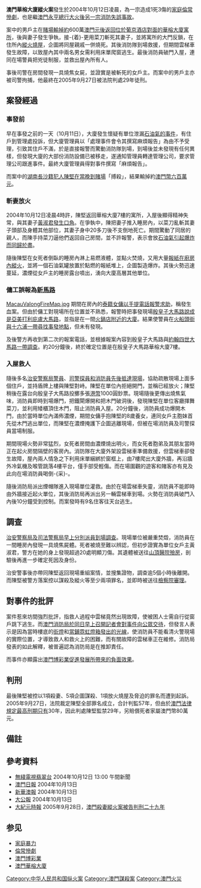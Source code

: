 **澳門華榕大廈縱火案**發生於2004年10月12日凌晨，為一宗造成1死3傷的[家庭倫常慘劇](https://zh.wikipedia.org/wiki/倫常慘劇 "wikilink")，也是繼[澳門永亨總行大火後另一宗消防失誤事故](https://zh.wikipedia.org/wiki/澳門永亨總行 "wikilink")。

案中的男戶主在[賭場輸掉約](../Page/賭場.md "wikilink")600萬[澳門元後返回位於](https://zh.wikipedia.org/wiki/澳門元 "wikilink")[葡京酒店對面的華榕大廈寓所](https://zh.wikipedia.org/wiki/葡京酒店 "wikilink")，後與妻子發生爭執，接-{着}-更用菜刀斬死其妻子，並將寓所的大門反鎖，在住所內[縱火燒屋](https://zh.wikipedia.org/wiki/縱火 "wikilink")，企圖將同屋親戚一併燒死。其後消防隊到場救援，但期間雲梯車發生故障，以致屋內其中兩名男女需利用床單爬窗逃生。最後消防員破門入屋，連同在場警員把兇徒制服，並救出屋內所有人。

事後司警在房間發現一具燒焦女屍，並證實是被斬死的女戶主。而案中的男戶主亦被司警拘捕，他最終在2005年9月27日被法院判處29年徒刑。

## 案發經過

### 事發前

早在事發之前的一天（10月11日），大廈發生懷疑有單位泄漏[石油氣的事件](https://zh.wikipedia.org/wiki/石油氣 "wikilink")，有住戶到管理處投訴，但大廈管理員以「處理事件會令其撰寫麻煩報告」為由不予受理，引致其住戶不滿，於是直接報警而驚動消防隊到場，到場後並未發現有任何異樣，但發現大廈的大部份消防設備已被移走，遂通知管理員轉達管理公司，要求管理公司跟進事件。最終大廈管理員得對事件撰寫「麻煩報告」。

而案中的[湖南](https://zh.wikipedia.org/wiki/湖南 "wikilink")[長沙籍犯人陳堅在當晚到賭場](https://zh.wikipedia.org/wiki/長沙 "wikilink")「搏殺」，結果輸掉約[澳門幣六百萬元](https://zh.wikipedia.org/wiki/澳門幣 "wikilink")。

### 斬妻放火

2004年10月12日凌晨4時許，陳堅返回華榕大廈7樓的寓所，入屋後顯得精神失常，與其妻子[黃淑君發生口角](https://zh.wikipedia.org/wiki/黃淑君_\(華榕縱火案\) "wikilink")。在爭執中，陳把妻子推入睡房內，以菜刀亂斬其妻子頭部及身體其他部位，其妻子身中20多刀後不支倒地死亡。期間驚動了同居的親人，而陳手持菜刀逼他們返回自己房間，並不許報警，表示會放[石油氣引起爆炸而同歸於盡](https://zh.wikipedia.org/wiki/石油氣 "wikilink")。

隨後陳堅在女死者倒臥的睡房內淋上易燃液體，並點火焚燒，又用大量[報紙在](../Page/報紙.md "wikilink")[廚房內縱火](../Page/廚房.md "wikilink")，並將一個石油氣罐放置於點燃的報紙堆上，企圖製造爆炸。其後火勢迅速蔓延，濃煙從女戶主的睡房露台噴出，湧向大廈高層其他單位。

### 傭工誤報為[新馬路](https://zh.wikipedia.org/wiki/新馬路 "wikilink")

[MacauVaIongFireMap.jpg](https://zh.wikipedia.org/wiki/File:MacauVaIongFireMap.jpg "fig:MacauVaIongFireMap.jpg")
期間在房內的[泰籍女傭以](https://zh.wikipedia.org/wiki/泰國 "wikilink")[手提電話報警求助](https://zh.wikipedia.org/wiki/手提電話 "wikilink")，稱發生血案。但由於傭工對現場所在位置並不熟悉，報警時把事發現場[殷皇子大馬路說成是](../Page/殷皇子大馬路.md "wikilink")[亞美打利庇盧大馬路](../Page/亞美打利庇盧大馬路.md "wikilink")，並指是在一間[火鍋店附近的大廈](../Page/火鍋.md "wikilink")。結果使警員在[火船頭街與](https://zh.wikipedia.org/wiki/火船頭街 "wikilink")[十六浦一帶尋找事發地點](https://zh.wikipedia.org/wiki/十六浦 "wikilink")，但未有發現。

及後警方再收到第二次的報案電話，並根據報案內容到殷皇子大馬路與[約翰四世大馬路一帶調查](../Page/約翰四世大馬路.md "wikilink")。約20分鐘後，終於確定位置是在殷皇子大馬路華榕大廈7樓。

### 入屋救人

隨後多名[治安警察局警員](../Page/治安警察局.md "wikilink")、[司警探員和消防員先後抵達現場](https://zh.wikipedia.org/wiki/司警 "wikilink")，協助疏散現場上面多個住戶，並持盾牌上樓與陳堅對峙。陳堅在單位內拒絕開門，並稱已經放火；陳堅稍後在露台向殷皇子大馬路投擲多張[港幣](https://zh.wikipedia.org/wiki/港幣 "wikilink")1000圓鈔票。現場隨後更傳出燒焦氣味，消防員即時到場爆門，把鐵閘爆開和把木門破洞後，發現陳堅在單位客廳揮舞菜刀，並利用矮櫃頂住木門，阻止消防員入屋。20分鐘後，消防員成功爆開木門，由於當時單位內滿佈濃煙，期間女傭手抱陳堅的8歲養女，連同女戶主胞妹首先從木門逃出單位，而陳堅在濃煙掩護下企圖逃離現場，但被在場消防員及司警探員當場制服。

期間現場火勢非常猛烈，女死者房間由濃煙燒出明火，而女死者胞弟及其朋友當時正在起火房間隔壁的客房內。消防隊在大廈外架設雲梯車準備救援，但雲梯車卻發生故障，屋內兩人情急之下利用床單綑綁於窗框上，由7樓爬出大廈外牆，再沿牆外冷氣機及喉管跳落4樓平台，僅手部受輕傷。而在場圍觀的遊客和賭客亦有見及此向在場消防員喝倒-{采}-。

隨後消防局派出煙帽隊進入現場單位灌救。由於在場雲梯車失靈，消防員不能即時由外牆接近起火單位，其後消防局再派出另一輛雲梯車到場。火勢在消防員破門入內後10分鐘受到控制。而案發時有9名住客往天台逃生。

## 調查

[治安警察局及](../Page/治安警察局.md "wikilink")[司法警察局早上分別派員到場調查](../Page/司法警察局.md "wikilink")。現場單位被嚴重焚燬，消防員在一間睡房內發現一具燒焦屍體。死者被燒至難以辨認，但初步證實為單位女戶主黃淑君，警方在她的身上發現超過20處明顯刀傷。其遺體被送往[山頂醫院殮房](https://zh.wikipedia.org/wiki/山頂醫院 "wikilink")，剖驗後再進一步確定死因及身份。

治安警事後亦帶同陳堅返回現場重組案情，並搜集證物，調查逾5個小時後離開。而陳堅被警方落案控以謀殺及縱火等至少兩項罪名，並即時被送往[檢察院審理](https://zh.wikipedia.org/wiki/澳門檢察院 "wikilink")。

## 對事件的批評

案件惹來坊間強烈批評，指救人過程中雲梯竟然出現故障，使被困人士需自行從窗戶跳下逃生。而[澳門消防局於同日早上召開記者會對事件向公眾交待](https://zh.wikipedia.org/wiki/澳門消防局 "wikilink")，但發言人表示是因為當時樓底的[街燈](../Page/街燈.md "wikilink")和[當鋪](https://zh.wikipedia.org/wiki/當鋪 "wikilink")[霓虹燈箱發出的光線](../Page/霓虹燈.md "wikilink")，使消防員不能看清火警現場的實際位置，才導致救人和救火上的困難，而有關故障的雲梯車正在維修。消防局發表的如此解釋，被普遍認為消防局是在推卸責任。

而事件亦顯露出[澳門博彩業促進發展所帶來的負面效果](../Page/澳門博彩業.md "wikilink")。

## 判刑

最後陳堅被控以1項殺妻、5項企圖謀殺、1項放火燒屋及脅迫的罪名而遭到起訴。2005年9月27日，法院裁定陳堅全部罪名成立，合計判監57年，但由於[澳門法律規定最高刑期只有](../Page/澳門.md "wikilink")30年，因此判處陳堅監禁29年，另賠償死者家屬澳門幣80萬元。

## 備註

<div class="references-small">

</div>

## 參考資料

<div class="references-small">

  - [無綫電視翡翠台](https://zh.wikipedia.org/wiki/無綫電視 "wikilink") 2004年10月12日
    13:00 午間新聞
  - [澳門日報](../Page/澳門日報.md "wikilink") 2004年10月13日
  - [新華澳報](../Page/新華澳報.md "wikilink") 2004年10月13日
  - [大公報](https://zh.wikipedia.org/wiki/大公報 "wikilink") 2004年10月13日
  - [大紀元時報](https://zh.wikipedia.org/wiki/大紀元時報 "wikilink")
    2005年9月28日，[澳門殺妻縱火案被告判刑二十九年](http://www.epochtimes.com/b5/5/9/28/n1067573.htm)

</div>

## 参见

  - [家庭暴力](../Page/家庭暴力.md "wikilink")
  - [倫常慘劇](https://zh.wikipedia.org/wiki/倫常慘劇 "wikilink")
  - [澳門博彩業](../Page/澳門博彩業.md "wikilink")
  - [澳門華榕大廈](https://zh.wikipedia.org/wiki/澳門華榕大廈 "wikilink")

[Category:中华人民共和国纵火案](https://zh.wikipedia.org/wiki/Category:中华人民共和国纵火案 "wikilink")
[Category:澳門謀殺案](https://zh.wikipedia.org/wiki/Category:澳門謀殺案 "wikilink")
[Category:澳門火災](https://zh.wikipedia.org/wiki/Category:澳門火災 "wikilink")
